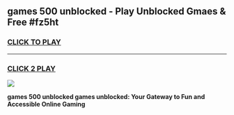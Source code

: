 
## games 500 unblocked - Play Unblocked Gmaes & Free #fz5ht
<h3>
<a href="https://news.freeplayer.one?title=games_500_unblocked&ref=03M">CLICK TO PLAY</a></h3>
<hr>

<h3>
<a href="https://news.freeplayer.one?title=games_500_unblocked&ref=03M">CLICK 2 PLAY</a>
  
</h3>

<a href="https://news.freeplayer.one?title=games_500_unblocked&ref=03M"><img src="https://clearcache.store/games.png"></a>


**games 500 unblocked games unblocked: Your Gateway to Fun and Accessible Online Gaming**
